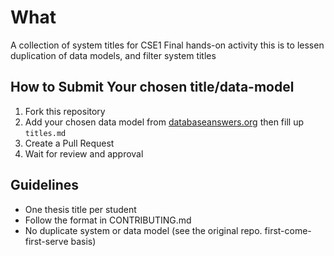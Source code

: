# What

A collection of system titles for CSE1 Final hands-on activity
this is to lessen duplication of data models, and filter system titles

## How to Submit Your chosen title/data-model
1. Fork this repository
2. Add your chosen data model from [databaseanswers.org](https://fordnox.github.io/databaseanswers/data_models/)  then fill up `titles.md`
3. Create a Pull Request
4. Wait for review and approval

## Guidelines
- One thesis title per student
- Follow the format in CONTRIBUTING.md
- No duplicate system or data model (see the original repo. first-come-first-serve basis)
